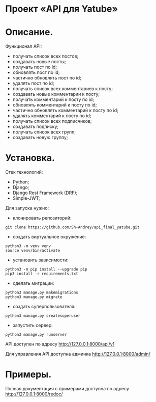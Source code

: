 
# Проект «API для Yatube»

# Описание.

Функционал API:
- получать список всех постов;
- создавать новые посты;
- получать пост по id;
- обновлять пост по id;
- частично обновлять пост по id;
- удалять пост по id;
- получать список всех комментариев к посту;
- создавать новые комментарии к посту;
- получать комментарий к посту по id;
- обновлять комментарий к посту по id;
- частично обновлять комментарий к посту по id;
- удалять комментарий к посту по id;
- получать список всех подписчиков;
- создавать подписку;
- получать список всех групп;
- создавать новую группу;      

# Установка. 

Стек технологий:
- Python;
- Django;
- Django Rest Framework (DRF);
- Simple-JWT;

Для запуска нужно:
- клонировать репозиторий:
```
git clone https://github.com/Sh-Andrey/api_final_yatube.git
```  
- создать виртуальное окружение:
```
python3 -m venv venv
source venv/bin/activate
```
- установить зависимости:
```
python3 -m pip install --upgrade pip
pip3 install -r requirements.txt
```
- сделать миграции:
```
python3 manage.py makemigrations
python3 manage.py migrate
```
- cоздать суперпользователя:
```
python3 manage.py createsuperuser
```
- запустить сервер:
```
python3 manage.py runserver
```

API доступен по адресу http://127.0.0.1:8000/api/v1

Для управления API доступна админка http://127.0.0.1:8000/admin/

# Примеры.

Полная документация c примерами доступна по адресу http://127.0.0.1:8000/redoc/
